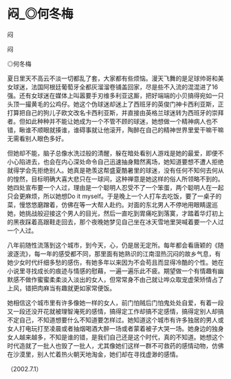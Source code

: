 # 闷_◎何冬梅

闷

闷

◎何冬梅

夏日里天不高云不淡一切都乱了套，大家都有些烦恼。漫天飞舞的是足球帅哥和美女球迷，法国阿根廷葡萄牙全都灰溜溜卷铺盖回家，尽是些不入流的混混进了16强。还有女球迷在媒体上叫嚣要手刃维多利亚这厮，把好端端的小贝搞得宛如一只头顶一撮黄毛的公鸡仔。她这个伪球迷却迷上了西班牙的英俊门神卡西利亚斯，正打算把自己的狗儿子欧文改名卡西利亚斯，并直接由英格兰球迷转为西班牙的崇拜者。但如此种种并不能让她成为一个不管不顾的球迷，她想做一个精神病人也不错，瞅谁不顺眼就揍谁，谁碍事就让他滚开，陶醉在自己的精神世界里爱干嘛干嘛无需看别人眼色多好。

但她却不能，脑子总像水洗过般的清醒，躲在暗处看别人游戏是她的最爱，即便不小心陷进去，也会在内心深处命令自己迅速抽身黯然离场，她知道要想不遭人拒绝就得学会先拒绝别人。她真是艳羡这帮盛夏酷暑里的球迷，没有任何不知何去何从的惶然，目标明确大喜大悲只在一球间，这种禅意是她这样的俗人所领略不到的。她四处宣布要一个人过，理由是一个聪明人忍受不了一个笨蛋，两个聪明人在一起只会更麻烦，所以她想Do it myself。于是晚上一个人打车去吃饭，要了一桌子的菜，慢悠悠磨蹭着，仿佛在等一大帮人赴约。对面的东北男人不停地用眼睛逡巡她，她挑战般迎接这个男人的目光，然后一直吃到胃痛吃到落寞，才踏着华灯初上的黑夜踩着高跟鞋走回去，那个夜晚她梦见自己坐在冰天雪地里哭喊着要一个人过一个人过。

八年前随性流落到这个城市，到今天，心，仍是居无定所。每年都会看唐颖的《随波逐流》，每一年的感受都不同，那里面有她熟识的江南湿热沉闷的故乡气息，有她少女时代纤细多愁的感伤，有她多年以来因为不会苟且而显得冷酷的个性。她在小说里寻找成长的痕迹与情感的慰藉，一遍一遍乐此不疲。期望做一个有情趣有幽默感不做作蜜蜜柔柔淡入淡出的女人，但常常身不由己就让哗众取宠虚荣矫情占了上风，错把肉麻当有趣就更如家常便饭。

她相信这个城市里有许多像她一样的女人，前门怕贼后门怕鬼处处自爱，有着一段又一段还没开花就被理智淹死的感情，搞得定工作却搞不定感情，搞得定别人却搞不定自己，不知道想要什么不知道要怎样过。她知道这个城市有许多独居的男人或女人打电玩打至凌晨或者抽烟喝酒大醉一场或者蒙着被子大哭一场。她身边的独身女人越来越多，不知是谁的错，是我们自己还是这个时代，真的不知道。她想这个时代造就了一批人也毁了一批人，尤其像她们这样一群不可救药的感情动物，仿佛在沙漠里，别人忙着热火朝天地淘金，她们却在寻找虚渺的感情。

（2002.7.1）